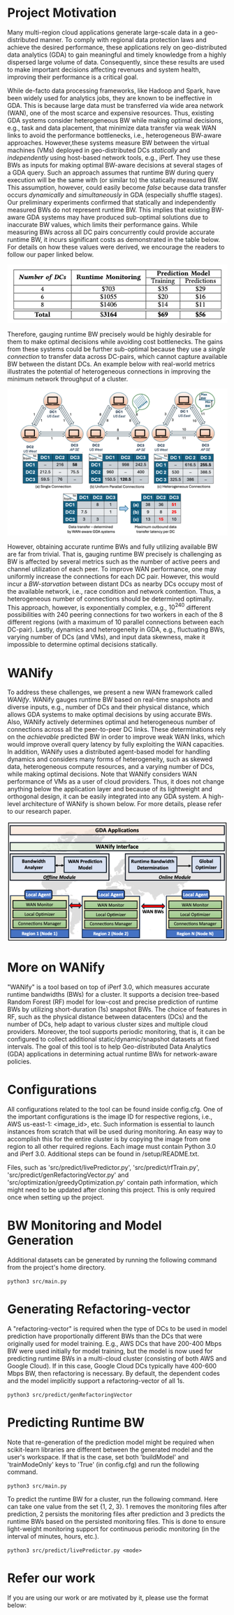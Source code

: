 # Project Motivation
Many multi-region cloud applications generate large-scale data in a geo-distributed manner. To comply with regional data protection laws and achieve the desired performance, these applications rely on geo-distributed data analytics (GDA) to gain meaningful and timely knowledge from a highly dispersed large volume of data. Consequently, since these results are used to make important decisions affecting revenues and system health, improving their performance is a critical goal. 

While de-facto data processing frameworks, like Hadoop and Spark, have been widely used for analytics jobs, they are known to be ineffective in GDA. This is because large data must be transferred via wide area network (WAN), one of the most scarce and expensive resources. Thus, existing GDA systems consider heterogeneous BW while making optimal decisions, e.g., task and data placement, that minimize data transfer via weak WAN links to avoid the performance bottlenecks, i.e., heterogeneous BW-aware approaches. However,these systems measure BW between the virtual machines (VMs) deployed in geo-distributed DCs *statically* and *independently* using host-based network tools, e.g., iPerf. They use these BWs as inputs for making optimal BW-aware decisions at several stages of a GDA query. Such an approach assumes that runtime BW during query execution will be the same with (or similar to) the statically measured BW. This assumption, however, could easily become *false* because data transfer occurs *dynamically* and *simultaneously* in GDA (especially shuffle stages). Our preliminary experiments confirmed that statically and independently measured BWs do not represent runtime BW. This implies that existing BW-aware GDA systems may have produced sub-optimal solutions due to inaccurate BW values, which limits their performance gains. While measuring BWs across all DC pairs concurrently could provide accurate runtime BW, it incurs significant costs as demonstrated in the table below. For details on how these values were derived, we encourage the readers to follow our paper linked below.

<p align="center">
  <img src="images/savingsFromPredModel.png" alt="Savings from prediction model"/>
</p>

Therefore, gauging runtime BW precisely would be highly desirable for them to make optimal decisions while avoiding cost bottlenecks. The gains from these systems could be further sub-optimal because they use a *single connection* to transfer data across DC-pairs, which cannot capture available BW between the distant DCs. An example below with real-world metrics illustrates the potential of heterogeneous connections in improving the minimum network throughput of a cluster.

![Why heterogeneous connections are better?](images/heteroConnsExample.gif)

However, obtaining accurate runtime BWs and fully utilizing available BW are far from trivial. That is, gauging runtime BW precisely is challenging as BW is affected by several metrics such as the number of active peers and channel utilization of each peer. To improve WAN performance, one may uniformly increase the connections for each DC pair. However, this would incur a *BW-starvation* between distant DCs as nearby DCs occupy most of the available network, i.e., race condition and network contention. Thus, a heterogeneous number of connections should be determined optimally. This approach, however, is exponentially complex, e.g., $10^{240}$ different possibilities with 240 peering connections for two workers in each of the 8 different regions (with a maximum of 10 parallel connections between each DC-pair). Lastly, dynamics and heterogeneity in GDA, e.g., fluctuating BWs, varying number of DCs (and VMs), and input data skewness, make it impossible to determine optimal decisions statically.

# WANify
To address these challenges, we present a new WAN framework called *WANify*. WANify gauges runtime BW based on real-time snapshots and diverse inputs, e.g., number of DCs and their physical distance, which allows GDA systems to make optimal decisions by using accurate BWs. Also, WANify actively determines optimal and heterogeneous number of connections across all the peer-to-peer DC links. These determinations rely on the *achievable* predicted BW in order to improve weak WAN links, which would improve overall query latency by fully exploiting the WAN capacities. In addition, WANify uses a distributed agent-based model for handling dynamics and considers many forms of heterogeneity, such as skewed data, heterogeneous compute resources, and a varying number of DCs, while making optimal decisions. Note that WANify considers WAN performance of VMs as a user of cloud providers. Thus, it does not change anything below the application layer and because of its lightweight and orthogonal design, it can be easily integrated into any GDA system. A high-level architecture of WANify is shown below. For more details, please refer to our research paper.

![WANify architecture](images/WANify_arch.gif)

# More on WANify
"WANify" is a tool based on top of iPerf 3.0, which measures accurate runtime bandwidths (BWs) for a cluster. It supports a decision tree-based Random Forest (RF) model for low-cost and precise prediction of runtime BWs by utilizing short-duration (1s) snapshot BWs. The choice of features in RF, such as the physical distance between datacenters (DCs) and the number of DCs, help adapt to various cluster sizes and multiple cloud providers. Moreover, the tool supports periodic monitoring, that is, it can be configured to collect additional static/dynamic/snapshot datasets at fixed intervals. The goal of this tool is to help Geo-distributed Data Analytics (GDA) applications in determining actual runtime BWs for network-aware policies.

# Configurations
All configurations related to the tool can be found inside config.cfg. One of the important configurations is the image ID for respective regions, i.e., AWS us-east-1: <image_id>, etc. Such information is essential to launch instances from scratch that will be used during monitoring. An easy way to accomplish this for the entire cluster is by copying the image from one region to all other required regions. Each image must contain Python 3.0 and iPerf 3.0. Additional steps can be found in <provider>/setup/README.txt.

Files, such as 'src/predict/livePredictor.py', 'src/predict/rfTrain.py', 'src/predict/genRefactoringVector.py' and 'src/optimization/greedyOptimization.py' contain path information, which might need to be updated after cloning this project. This is only required once when setting up the project.

# BW Monitoring and Model Generation
Additional datasets can be generated by running the following command from the project's home directory.

```python3 src/main.py```

# Generating Refactoring-vector
A "refactoring-vector" is required when the type of DCs to be used in model prediction have proportionally different BWs than the DCs that were originally used for model training. E.g., AWS DCs that have 200-400 Mbps BW were used initially for model training, but the model is now used for predicting runtime BWs in a multi-cloud cluster (consisting of both AWS and Google Cloud). If in this case, Google Cloud DCs typically have 400-600 Mbps BW, then refactoring is necessary. By default, the dependent codes and the model implicitly support a refactoring-vector of all 1s.

```python3 src/predict/genRefactoringVector```

# Predicting Runtime BW
Note that re-generation of the prediction model might be required when scikit-learn libraries are different between the generated model and the user's workspace. If that is the case, set both 'buildModel' and 'trainModeOnly' keys to 'True' (in config.cfg) and run the following command.

```python3 src/main.py```

To predict the runtime BW for a cluster, run the following command. Here <mode> can take one value from the set {1, 2, 3}. 1 removes the monitoring files after prediction, 2 persists the monitoring files after prediction and 3 predicts the runtime BWs based on the persisted monitoring files. This is done to ensure light-weight monitoring support for continuous periodic monitoring (in the interval of minutes, hours, etc.).

```python3 src/predict/livePredictor.py <mode>```

# Refer our work
If you are using our work or are motivated by it, please use the format below:
